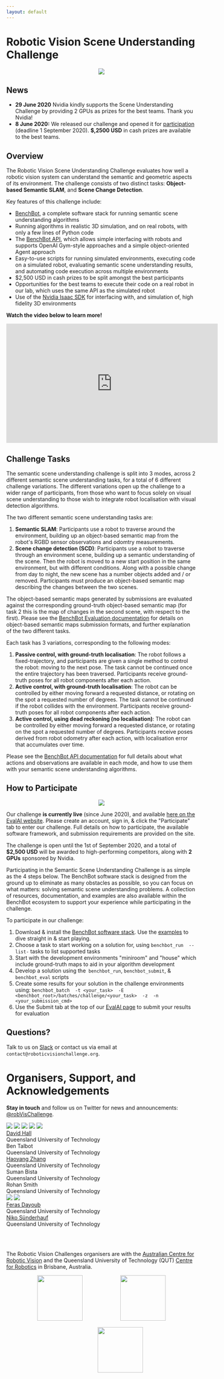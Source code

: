 ```yaml
---
layout: default
---
```

<script src="https://cdnjs.cloudflare.com/ajax/libs/mathjax/2.7.0/MathJax.js?config=TeX-AMS-MML_HTMLorMML" type="text/javascript"></script>


# Robotic Vision Scene Understanding Challenge


<center>
<img src="assets/img/challenge_hero_image_small.jpg">
</center>

## News
 * **29 June 2020** Nvidia kindly supports the Scene Understanding Challenge by providing 2 GPUs as prizes for the best teams. Thank you Nvidia!
 * **8 June 2020:** We released our challenge and opened it for [participation](https://evalai.cloudcv.org/web/challenges/challenge-page/625/overview) (deadline 1 September 2020). **$,2500 USD** in cash prizes are available to the best teams.

## Overview
The Robotic Vision Scene Understanding Challenge evaluates how well a robotic vision system can understand the semantic and geometric aspects of its environment.
The challenge consists of two distinct tasks: **Object-based Semantic SLAM**, and **Scene Change Detection**.


Key features of this challenge include:

* [BenchBot](https://github.com/roboticvisionorg/benchbot), a complete software stack for running semantic scene understanding algorithms
* Running algorithms in realistic 3D simulation, and on real robots, with only a few lines of Python code
* The [BenchBot API](https://github.com/roboticvisionorg/benchbot_api), which allows simple interfacing with robots and supports OpenAI Gym-style approaches and a simple object-oriented Agent approach
* Easy-to-use scripts for running simulated environments, executing code on a simulated robot, evaluating semantic scene understanding results, and automating code execution across multiple environments
* $2,500 USD in cash prizes to be split amongst the best participants
* Opportunities for the best teams to execute their code on a real robot in our lab, which uses the same API as the simulated robot
* Use of the [Nvidia Isaac SDK](https://developer.nvidia.com/isaac-sdk) for interfacing with, and simulation of, high fidelity 3D environments


**Watch the video below to learn more!**
<center>
<iframe width="560" height="315" src="https://www.youtube.com/embed/jQPkV29KFvI" frameborder="0" allow="accelerometer; autoplay; encrypted-media; gyroscope; picture-in-picture" allowfullscreen></iframe>
</center>

<!-- ## Challenge Participation -->

## Challenge Tasks
The semantic scene understanding challenge is split into 3 modes, across 2 different semantic scene understanding tasks, for a total of 6 different challenge variations. The different variations open up the challenge to a wider range of participants, from those who want to focus solely on visual scene understanding to those wish to integrate robot localisation with visual detection algorithms.

The two different semantic scene understanding tasks are:

 1. **Semantic SLAM**: Participants use a robot to traverse around the environment, building up an object-based semantic map from the robot's RGBD sensor observations and odomtry measurements.
 2. **Scene change detection (SCD)**: Participants use a robot to traverse through an environment scene, building up a semantic understanding of the scene. Then the robot is moved to a new start position in the same environment, but with different conditions. Along with a possible change from day to night, the new scene has a number objects added and / or removed. Participants must produce an object-based semantic map describing the changes between the two scenes.

The object-based semantic maps generated by submissions are evaluated against the corresponding ground-truth object-based semantic map (for task 2 this is the map of changes in the second scene, with respect to the first). Please see the [BenchBot Evaluation documentation](https://github.com/roboticvisionorg/benchbot_eval) for details on object-based semantic maps submission formats, and further explanation of the two different tasks.

 Each task has 3 variations, corresponding to the following modes:

 1. **Passive control, with ground-truth localisation**: The robot follows a fixed-trajectory, and participants are given a single method to control the robot: moving to the next pose. The task cannot be continued once the entire trajectory has been traversed. Participants receive ground-truth poses for all robot components after each action.
 2. **Active control, with ground-truth localisation**: The robot can be controlled by either moving forward a requested distance, or rotating on the spot a requested number of degrees. The task cannot be continued if the robot collides with the environment. Participants receive ground-truth poses for all robot components after each action.
 3. **Active control, using dead reckoning (no localisation)**: The robot can be controlled by either moving forward a requested distance, or rotating on the spot a requested number of degrees. Participants receive poses derived from robot odometry after each action, with localisation error that accumulates over time.

Please see the [BenchBot API documentation](https://github.com/roboticvisionorg/benchbot_api) for full details about what actions and observations are available in each mode, and how to use them with your semantic scene understanding algorithms.

## How to Participate
<center>
<img src="assets/img/v_benchbot_batch_short.gif">
</center>

Our challenge **is currently live** (since June 2020), and available [here on the EvalAI website](https://evalai.cloudcv.org/web/challenges/challenge-page/625/overview). Please create an account, sign in, & click the "Participate" tab to enter our challenge. Full details on how to participate, the available software framework, and submission requirements are provided on the site.

The challenge is open until the 1st of September 2020, and a total of **$2,500 USD** will be awarded to high-performing competitors, along with **2 GPUs** sponsored by Nvidia.

Participating in the Semantic Scene Understanding Challenge is as simple as the 4 steps below. The BenchBot software stack is designed from the ground up to eliminate as many obstacles as possible, so you can focus on what matters: solving semantic scene understanding problems. A collection of resources, documentation, and examples are also available within the BenchBot ecosystem to support your experience while participating in the challenge.

To participate in our challenge:
 1. Download & install the [BenchBot software stack](https://github.com/roboticvisionorg/benchbot). Use the [examples](https://github.com/roboticvisionorg/benchbot_examples) to dive straight in & start playing.
 2. Choose a task to start working on a solution for, using `benchbot_run  --list-` tasks to list supported tasks
 3. Start with the development environments "miniroom" and "house" which include ground-truth maps to aid in your algorithm development
 4. Develop a solution using the` benchbot_run`, `benchbot_submit`, & `benchbot_eval` scripts
 5. Create some results for your solution in the challenge environments using:
`benchbot_batch  -t <your_task>  -E <benchbot_root>/batches/challenge/<your_task>  -z  -n <your_submission_cmd>`
 6. Use the Submit tab at the top of our [EvalAI page](https://evalai.cloudcv.org/web/challenges/challenge-page/625/overview) to submit your results for evaluation


## Questions?

Talk to us on [Slack](https://app.slack.com/client/T012ZHR4CQG) or contact us via email at `contact@roboticvisionchallenge.org`.

<!-- Our 2020 competition is also held in conjunction with our ICRA 2020 Workshop ["Scene Understanding and Semantic SLAM: Progress, Applications, and Limitations"](https://nikosuenderhauf.github.io/roboticvisionchallenges/icra2020).

**Note:** Workshop details will be updated due to the COVID-19 Pandemic. -->

<!--
### The BenchBot Software stack
Our Scene Understanding Challenges all use our new software stack called BenchBot. The BenchBot software stack provides user-friendly interfaces (helper scripts & a [simple API]() manages simulation , robot movement, challenge rule enforcement, and evaluation.

To check out the framework and get started on our scene understanding problems, check out the github page at [benchbot.org](https://github.com/RoboticVisionOrg/benchbot).


## The Challenge Tasks

### Task 1: Object-based Semantic Mapping / SLAM

For this task we evaluate how well participants can build a map of the environment that contains all objects of interest. The evaluation metric rewards accurate pose, shape, and object semantics.

This task can be done in one of two modes (Active or Passive) and two Streams (with or without groundtruth camera pose). In Active mode, the user can control the robot's motion to explore the environment. In Passive mode, the user has no control over the robot. In both modes, the user code has access to the data from the robot's RGB-D camera.


### Task 2: Scene Change Detection

The goal of this task is to identify all objects that disappeared, appeared, or moved in an environment from one day to another. The robot can explore the environment on both days, but has to spot all the differences.

This task can be done in one of two modes (Active or Passive) and two Streams (with or without groundtruth camera pose). In Active mode, the user can control the robot's motion to explore the environment. In Passive mode, the user has no control over the robot. In both modes, the user code has access to the data from the robot's RGB-D camera.

**Watch the videos below** Some objects disappeared, some new objects appeared. Can you spot the differences between both days? Which objects are new, which are gone? Can you write an algorithm to solve this problem?
<table><tr><th>Day 1</th><td><iframe width="560" height="315" src="https://www.youtube.com/embed/68zADNn9zLY" frameborder="0" allow="accelerometer; autoplay; encrypted-media; gyroscope; picture-in-picture" allowfullscreen></iframe> </td></tr>
<tr><th>Day 2</th><td> <iframe width="560" height="315" src="https://www.youtube.com/embed/K4udDOlLKTA" frameborder="0" allow="accelerometer; autoplay; encrypted-media; gyroscope; picture-in-picture" allowfullscreen></iframe> </td></tr></table> -->



# Organisers, Support, and Acknowledgements



**Stay in touch** and follow us on Twitter for news and announcements: [@robVisChallenge](https://twitter.com/robVisChallenge).

<div class="portrait_row">
<img class="col fith portrait" src="assets/img/david.jpg"/>
<img class="col fith portrait" src="assets/img/ben.jpg"/>
<img class="col fith portrait" src="assets/img/haoyang.jpg"/>
<img class="col fith portrait" src="assets/img/suman.jpg"/>
<img class="col fith portrait" src="assets/img/rohan.jpg"/>
</div>
<div class="col fith caption">
    <a href="https://sites.google.com/view/davidhallcv/home">David Hall</a> <br>Queensland University of Technology
</div>
<div class="col fith caption">
      Ben Talbot <br>Queensland University of Technology
</div>
<div class="col fith caption">
  <a href="https://staff.qut.edu.au/staff/haoyang.zhang.acrv">Haoyang Zhang</a> <br>Queensland University of Technology
</div>
<div class="col fith caption">      
      Suman Bista <br>Queensland University of Technology
</div>
<div class="col fith caption">
      Rohan Smith <br>Queensland University of Technology
</div>
<div class="portrait_row">
<img class="col fith portrait" src="assets/img/feras.jpg"/>
<img class="col fith portrait" src="assets/img/niko.jpg"/>  
</div>
<div class="col fith caption">
      <a href="http://www.ferasdayoub.com">Feras Dayoub</a> <br>Queensland University of Technology
</div>
<div class="col fith caption">
    <a href="http://www.nikosuenderhauf.info">Niko Sünderhauf</a><br>Queensland University of Technology    
</div>


<br><br>

The Robotic Vision Challenges organisers are with the [Australian Centre for Robotic Vision](http://www.roboticvision.org) and the Queensland University of Technology (QUT) [Centre for Robotics](https://research.qut.edu.au/qcr/) in Brisbane, Australia.

<div style="display:flex; justify-content:center;">
<a href="http://www.roboticvision.org"><img style="height:120px;" src="assets/img/acrv.png"></a>
<a href="https://research.qut.edu.au/qcr/"><img  style="margin-left:100px;height:120px;" src="assets/img/qcr-logo.jpg"></a>
<!-- <img style="margin-left:100px; height:100px" src="assets/img/google-logo.png"> -->
</div>
<br>
<div style="display:flex; justify-content:center;">
<img  style="margin-left:100px;height:120px;" src="assets/img/NVLogo_2D.png">
</div>
